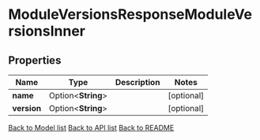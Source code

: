 # ModuleVersionsResponseModuleVersionsInner

## Properties

Name | Type | Description | Notes
------------ | ------------- | ------------- | -------------
**name** | Option<**String**> |  | [optional]
**version** | Option<**String**> |  | [optional]

[Back to Model list](../README.md#documentation-for-models) [Back to API list](../README.md#documentation-for-api-endpoints) [Back to README](../README.md)


